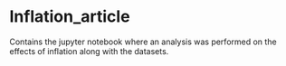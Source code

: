 # Inflation_article
Contains the jupyter notebook where an analysis was performed on the effects of inflation along with the datasets.
